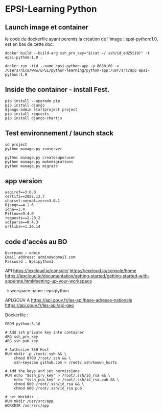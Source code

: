 # EPSI-Learning Python

## Launch image et container

le code du dockerfile ayant peremis la création de l'image : epsi-python:1.0, est en bas de cette doc. 
```
docker build --build-arg ssh_prv_key="$(cat ~/.ssh/id_ed25519)" -t epsi-python:1.0 .

docker run -tid --name epsi-python-app -p 8080:80 -v /Users/nico/www/EPSI/python-learning/python-app:/usr/src/app epsi-python:1.0
```

## Inside the container - install Fest.

```
pip install --upgrade pip
pip install django
django-admin startproject project
pip install requests
pip install django-chartjs
```

## Test environnement / launch stack

```
cd project
python manage.py runserver

python manage.py createsuperuser
python manage.py makemigrations
python manage.py migrate

```

## app version

```
asgiref==3.6.0
certifi==2022.12.7
charset-normalizer==3.0.1
Django==4.1.6
idna==3.4
Pillow==9.4.0
requests==2.28.2
sqlparse==0.4.3
urllib3==1.26.14

```

## code d'accès au BO

```
Username : admin
Email address: admin@yopmail.com
Password : Epsipython1
```



API 
https://iexcloud.io/console/
https://iexcloud.io/console/home
https://iexcloud.io/documentation/getting-started/getting-started-with-apperate.html#setting-up-your-workspace

-> worspace name : epsipython


API.GOUV A
https://api.gouv.fr/les-api/base-adresse-nationale
https://api.gouv.fr/les-api/api-geo


Dockerfile :

```
FROM python:3.10

# Add ssh private key into container
ARG ssh_prv_key
ARG ssh_pub_key

# Authorize SSH Host
RUN mkdir -p /root/.ssh && \
    chmod 0700 /root/.ssh && \
    ssh-keyscan github.com > /root/.ssh/known_hosts

# Add the keys and set permissions
RUN echo "$ssh_prv_key" > /root/.ssh/id_rsa && \
    echo "$ssh_pub_key" > /root/.ssh/id_rsa.pub && \
    chmod 600 /root/.ssh/id_rsa && \
    chmod 600 /root/.ssh/id_rsa.pub

# set Workdir
RUN mkdir /usr/src/app
WORKDIR /usr/src/app
```


